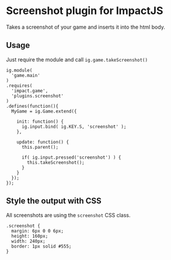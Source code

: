 # Screenshot plugin for ImpactJS

Takes a screenshot of your game and inserts it into the html body.

## Usage

Just require the module and call `ig.game.takeScreenshot()`

    ig.module(
      'game.main'
    )
    .requires(
      'impact.game',
      'plugins.screenshot'
    )
    .defines(function(){
      MyGame = ig.Game.extend({

        init: function() {
          ig.input.bind( ig.KEY.S, 'screenshot' );
        },

        update: function() {
          this.parent();
      
          if( ig.input.pressed('screenshot') ) {
            this.takeScreenshot();
          }
        }
      });
    });

## Style the output with CSS

All screenshots are using the `screenshot` CSS class.

    .screenshot {
      margin: 6px 0 0 6px;
      height: 160px;
      width: 240px;
      border: 1px solid #555;
    }
